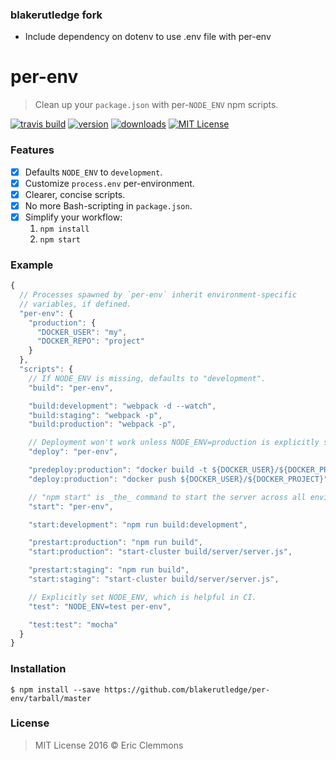 ### blakerutledge fork
- Include dependency on dotenv to use .env file with per-env


# per-env

> Clean up your `package.json` with per-`NODE_ENV` npm scripts.

[![travis build](https://img.shields.io/travis/ericclemmons/per-env.svg)](https://travis-ci.org/ericclemmons/per-env)
[![version](https://img.shields.io/npm/v/per-env.svg)](http://npm.im/per-env)
[![downloads](https://img.shields.io/npm/dm/per-env.svg)](http://npm-stat.com/charts.html?package=per-env)
[![MIT License](https://img.shields.io/npm/l/per-env.svg)](http://opensource.org/licenses/MIT)


### Features

- [x] Defaults `NODE_ENV` to `development`.
- [x] Customize `process.env` per-environment.
- [x] Clearer, concise scripts.
- [x] No more Bash-scripting in `package.json`.
- [x] Simplify your workflow:
  1. `npm install`
  2. `npm start`


### Example

```js
{
  // Processes spawned by `per-env` inherit environment-specific
  // variables, if defined.
  "per-env": {
    "production": {
      "DOCKER_USER": "my",
      "DOCKER_REPO": "project"
    }
  },
  "scripts": {
    // If NODE_ENV is missing, defaults to "development".
    "build": "per-env",

    "build:development": "webpack -d --watch",
    "build:staging": "webpack -p",
    "build:production": "webpack -p",

    // Deployment won't work unless NODE_ENV=production is explicitly set.
    "deploy": "per-env",

    "predeploy:production": "docker build -t ${DOCKER_USER}/${DOCKER_PROJECT} .",
    "deploy:production": "docker push ${DOCKER_USER}/${DOCKER_PROJECT}",

    // "npm start" is _the_ command to start the server across all environments.
    "start": "per-env",

    "start:development": "npm run build:development",

    "prestart:production": "npm run build",
    "start:production": "start-cluster build/server/server.js",

    "prestart:staging": "npm run build",
    "start:staging": "start-cluster build/server/server.js",

    // Explicitly set NODE_ENV, which is helpful in CI.
    "test": "NODE_ENV=test per-env",

    "test:test": "mocha"
  }
}
```


### Installation

```shell
$ npm install --save https://github.com/blakerutledge/per-env/tarball/master
```


### License

> MIT License 2016 © Eric Clemmons
